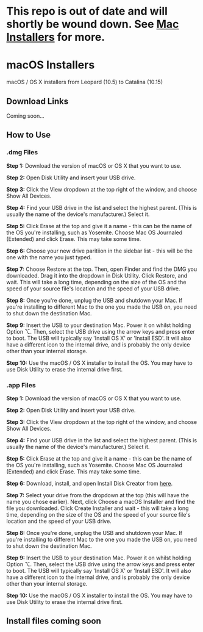 # This repo is out of date and will shortly be wound down. See [Mac Installers](https://macinstallers.tech) for more.

# macOS Installers
macOS / OS X installers from Leopard (10.5) to Catalina (10.15)

## Download Links
Coming soon...

## How to Use
### .dmg Files
**Step 1:** Download the version of macOS or OS X that you want to use.

**Step 2:** Open Disk Utility and insert your USB drive.

**Step 3:** Click the View dropdown at the top right of the window, and choose Show All Devices.

**Step 4:** Find your USB drive in the list and select the highest parent. (This is usually the name of the device's manufacturer.) Select it.

**Step 5:** Click Erase at the top and give it a name - this can be the name of the OS you're installing, such as Yosemite. Choose Mac OS Journaled (Extended) and click Erase. This may take some time.

**Step 6:** Choose your new drive paritiion in the sidebar list - this will be the one with the name you just typed.

**Step 7:** Choose Restore at the top. Then, open Finder and find the DMG you downloaded. Drag it into the dropdown in Disk Utility. Click Restore, and wait. This will take a long time, depending on the size of the OS and the speed of your source file's location and the speed of your USB drive.

**Step 8:** Once you're done, unplug the USB and shutdown your Mac. If you're installing to different Mac to the one you made the USB on, you need to shut down the destination Mac.

**Step 9:** Insert the USB to your destination Mac. Power it on whilst holding Option ⌥. Then, select the USB drive using the arrow keys and press enter to boot. The USB will typically say 'Install OS X' or 'Install ESD'. It will also have a different icon to the internal drive, and is probably the only device other than your internal storage.

**Step 10:** Use the macOS / OS X installer to install the OS. You may have to use Disk Utility to erase the internal drive first.

### .app Files
**Step 1:** Download the version of macOS or OS X that you want to use.

**Step 2:** Open Disk Utility and insert your USB drive.

**Step 3:** Click the View dropdown at the top right of the window, and choose Show All Devices.

**Step 4:** Find your USB drive in the list and select the highest parent. (This is usually the name of the device's manufacturer.) Select it.

**Step 5:** Click Erase at the top and give it a name - this can be the name of the OS you're installing, such as Yosemite. Choose Mac OS Journaled (Extended) and click Erase. This may take some time.

**Step 6:** Download, install, and open Install Disk Creator from [here](https://macdaddy.io/install-disk-creator).

**Step 7:** Select your drive from the dropdown at the top (this will have the name you chose earlier). Next, click Choose a macOS Installer and find the file you downloaded. Click Create Installer and wait - this will take a long time, depending on the size of the OS and the speed of your source file's location and the speed of your USB drive.

**Step 8:** Once you're done, unplug the USB and shutdown your Mac. If you're installing to different Mac to the one you made the USB on, you need to shut down the destination Mac.

**Step 9:** Insert the USB to your destination Mac. Power it on whilst holding Option ⌥. Then, select the USB drive using the arrow keys and press enter to boot. The USB will typically say 'Install OS X' or 'Install ESD'. It will also have a different icon to the internal drive, and is probably the only device other than your internal storage.

**Step 10:** Use the macOS / OS X installer to install the OS. You may have to use Disk Utility to erase the internal drive first.

## Install files coming soon

